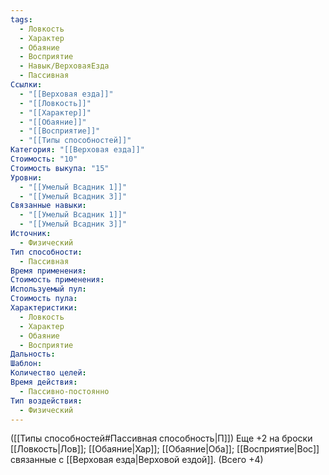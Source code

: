 ```yaml
---
tags:
  - Ловкость
  - Характер
  - Обаяние
  - Восприятие
  - Навык/ВерховаяЕзда
  - Пассивная
Ссылки:
  - "[[Верховая езда]]"
  - "[[Ловкость]]"
  - "[[Характер]]"
  - "[[Обаяние]]"
  - "[[Восприятие]]"
  - "[[Типы способностей]]"
Категория: "[[Верховая езда]]"
Стоимость: "10"
Стоимость выкупа: "15"
Уровни:
  - "[[Умелый Всадник 1]]"
  - "[[Умелый Всадник 3]]"
Связанные навыки:
  - "[[Умелый Всадник 1]]"
  - "[[Умелый Всадник 3]]"
Источник:
  - Физический
Тип способности:
  - Пассивная
Время применения: 
Стоимость применения: 
Используемый пул: 
Стоимость пула: 
Характеристики:
  - Ловкость
  - Характер
  - Обаяние
  - Восприятие
Дальность: 
Шаблон: 
Количество целей: 
Время действия:
  - Пассивно-постоянно
Тип воздействия:
  - Физический
---
```

([[Типы способностей#Пассивная способность|П]]) Еще +2 на броски [[Ловкость|Лов]]; [[Обаяние|Хар]]; [[Обаяние|Оба]]; [[Восприятие|Вос]] связанные с [[Верховая езда|Верховой ездой]]. (Всего +4)